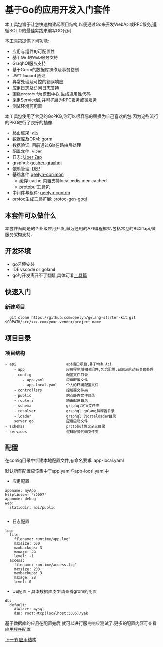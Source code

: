 基于Go的应用开发入门套件
========================

本工具包旨于让您快速构建起项目结构,以便通过Go来开发WebApi或RPC服务,遵循SOLID的最佳实践来编写GO代码

本工具包提供下列功能:

* 应用与组件的可配置性
* 基于Gin的Web服务支持
* GraqhQl服务支持
* 基于Gorm的数据库操作及事务控制
* JWT-based 验证
* 异常处理及可控的错误响应
* 应用日志及访问日志支持
* 围绕protobuf为模型中心,生成通用性代码
* 采用Service层,并可扩展为RPC服务或微服务
* 测试环境可配置

本工具包使用了常见的GoPKG,你可以很容易的替换为自己喜欢的包.因为这些流行的PKG进行了良好的抽像.

* 路由框架: [gin](http://github.com/gin-gonic/gin)
* 数据库及ORM: [gorm](http://github.com/jinzhu/gorm)
* 数据验证: 目前通过Gin在路由层处理
* 配置文件: [viper](http://github.com/spf13/viper)
* 日志: [Uber Zap](http://go.uber.org/zap)
* graphql: [gopher-graphql](github.com/graph-gophers/graphql-go)
* 依赖管理: [DEP](https://golang.github.io/dep/docs/introduction.html)
* 基础套件:[qeelyn-common](http://github.com/qeelyn/go-common)
  - 缓存 cache 内置支持local,redis,memcached
  - protobuf工具包
* 中间件与组件: [qeelyn-contrib](http://github.com/qeelyn/gin-contrib)
* protoc生成工具扩展: [protoc-gen-goql](http://github.com/tsingsun/protoc-gen-goql)  

本套件可以做什么
----------------

本套件面向是的企业级应用开发,做为通用的API编程框架.包括常见的RESTapi,微服务架构支持.

开发环境
---------

- go环境安装
- IDE vscode or goland
- go的开发离开不了翻墙,具体可看[工具篇](./docs/tools.md)  

快速入门
---------
### 新建项目
```
  git clone https://github.com/qeelyn/golang-starter-kit.git $GOPATH/src/xxx.com/your-vendor/project-name
```

项目目录
----------
### 项目结构

```
- api                       api接口项目,基于Web Api
    - app                   应用程序域相关组件,包含配置,日志及启动有关的处理
    - config                配置文件目录
        - app.yaml          应用配置文件
        - app-local.yaml    个人的环境配置文件
    - controllers           控制器文件夹
    - public                站点静态文件目录
    - routers               路由配置目录
    - schema                graphql定义文件夹
    - resolver              graphql golang解释器目录
    - loader                graphql 的dataloader目录
    server.go               应用启动文件
- schemas                   protobuf协议定义目录
- services                  逻辑服务代码文件夹
```
配置
---------

在config目录中新建本地配置文件,有命名要求: app-local.yaml

默认所有配置应该集中于app.yaml与app-local.yaml中

* 应用配置
```
appname: myApp
httplisten: ":9097"
appmode: debug
web:
  staticdir: api/public
  
```

* 日志配置
```
log:
  file:
    filename: runtime/app.log"
    maxsize: 500
    maxbackups: 3
    maxage: 28
    level: -1
  access:
    filename: runtime/access.log"
    maxsize: 200
    maxbackups: 3
    maxage: 28
    level: 0

```
* DB配置 - 具体数据库类型请查看grom的配置
```
db:
  default:
    dialect: mysql
    dsn: root:@tcp(localhost:3306)/yak
```

基于数据库的应用在配置完后,就可以进行服务响应测试了.更多的配置内容可查看[应用程序配置](./docs/application.md)

[下一节 应用结构](./docs/application.md)